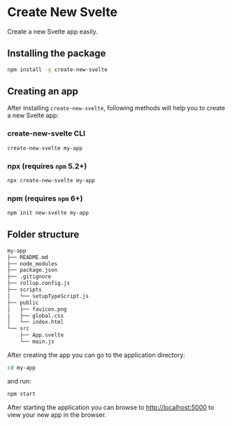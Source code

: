 # Create New Svelte

Create a new Svelte app easily.

## Installing the package

```sh
npm install -g create-new-svelte
```

## Creating an app

After installing `create-new-svelte`, following methods will help you to create a new Svelte app:

### create-new-svelte CLI
```sh
create-new-svelte my-app
```

### npx (requires `npm` 5.2+)

```sh
npx create-new-svelte my-app
```

### npm (requires `npm` 6+)

```sh
npm init new-svelte my-app
```

## Folder structure

```sh
my-app
├── README.md
├── node_modules
├── package.json
├── .gitignore
├── rollup.config.js
├── scripts
│   └── setupTypeScript.js
├── public
│   ├── favicon.png
│   ├── global.css
│   └── index.html
└── src
    ├── App.svelte
    └── main.js
```

After creating the app you can go to the application directory:

```sh
cd my-app
```

and run:

```sh 
npm start
```

After starting the application you can browse to [http://localhost:5000](http://localhost:5000) to view your new app in the browser.
